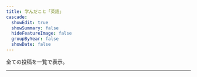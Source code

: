 ```yaml
---
title: 学んだこと「英語」
cascade:
  showEdit: true
  showSummary: false
  hideFeatureImage: false
  groupByYear: false
  showDate: false
---
```


全ての投稿を一覧で表示。



---
